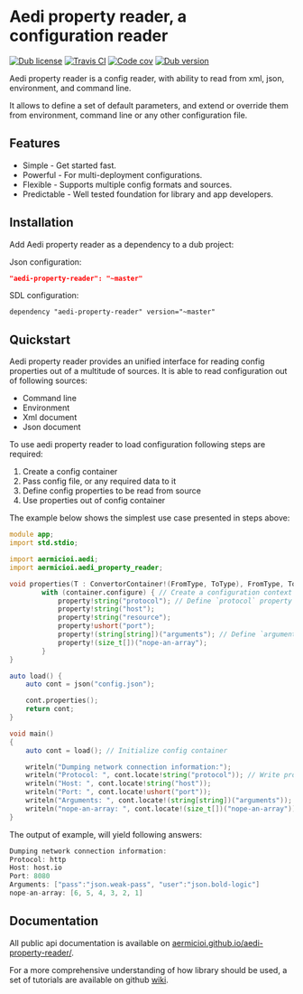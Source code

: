 # Aedi property reader, a configuration reader

[![Dub license](https://img.shields.io/dub/l/aedi-property-reader.svg)]()
[![Travis CI](https://img.shields.io/travis/aermicioi/aedi-property-reader/master.svg)](https://travis-ci.org/aermicioi/aedi-property-reader)
[![Code cov](https://img.shields.io/codecov/c/github/aermicioi/aedi-property-reader.svg)]()
[![Dub version](https://img.shields.io/dub/v/aedi-property-reader.svg)](https://code.dlang.org/packages/aedi-property-reader)

Aedi property reader is a config reader, with ability to read from
xml, json, environment, and command line.

It allows to define a set of default parameters, and extend or override them
from environment, command line or any other configuration file.

## Features

- Simple - Get started fast.
- Powerful - For multi-deployment configurations.
- Flexible - Supports multiple config formats and sources.
- Predictable - Well tested foundation for library and app developers.

## Installation

Add Aedi property reader as a dependency to a dub project:

Json configuration:

```json
"aedi-property-reader": "~master"
```

SDL configuration:

```sdl
dependency "aedi-property-reader" version="~master"
```

## Quickstart

Aedi property reader provides an unified interface for reading config properties out of
a multitude of sources. It is able to read configuration out of following sources:

- Command line 
- Environment 
- Xml document 
- Json document 

To use aedi property reader to load configuration following steps are required:

1. Create a config container
2. Pass config file, or any required data to it
3. Define config properties to be read from source
4. Use properties out of config container

The example below shows the simplest use case presented in steps above:

```d
module app;
import std.stdio;

import aermicioi.aedi;
import aermicioi.aedi_property_reader;

void properties(T : ConvertorContainer!(FromType, ToType), FromType, ToType)(T container) {
		with (container.configure) { // Create a configuration context for config container
			property!string("protocol"); // Define `protocol` property of type `string`
			property!string("host");
			property!string("resource");
			property!ushort("port");
			property!(string[string])("arguments"); // Define `arguments` property of type `string[string]`
			property!(size_t[])("nope-an-array");
		}
}

auto load() {
	auto cont = json("config.json");

	cont.properties();
	return cont;
}

void main()
{
	auto cont = load(); // Initialize config container

	writeln("Dumping network connection information:");
	writeln("Protocol: ", cont.locate!string("protocol")); // Write property found in configuration
	writeln("Host: ", cont.locate!string("host")); 
	writeln("Port: ", cont.locate!ushort("port"));
	writeln("Arguments: ", cont.locate!(string[string])("arguments")); // Write property found in configuration
	writeln("nope-an-array: ", cont.locate!(size_t[])("nope-an-array")); 
}
```

The output of example, will yield following answers:
```d
Dumping network connection information:
Protocol: http
Host: host.io
Port: 8080
Arguments: ["pass":"json.weak-pass", "user":"json.bold-logic"]
nope-an-array: [6, 5, 4, 3, 2, 1]
```

## Documentation

All public api documentation is available on [aermicioi.github.io/aedi-property-reader/](https://aermicioi.github.io/aedi-property-reader/).

For a more comprehensive understanding of how library should be used, a set of tutorials are available on
github [wiki](https://github.com/aermicioi/aedi-property-reader/wiki).
